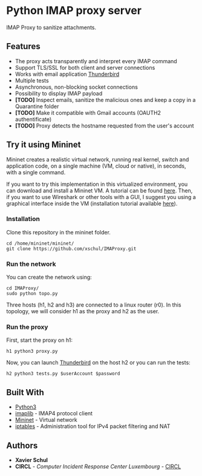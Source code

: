 # Python IMAP proxy server

IMAP Proxy to sanitize attachments.

## Features

* The proxy acts transparently and interpret every IMAP command
* Support TLS/SSL for both client and server connections
* Works with email application [Thunderbird](https://www.mozilla.org/en-US/thunderbird/)
* Multiple tests
* Asynchronous, non-blocking socket connections
* Possibility to display IMAP payload
* **[TODO]** Inspect emails, sanitize the malicious ones and keep a copy in a Quarantine folder
* **[TODO]** Make it compatible with Gmail accounts (OAUTH2 authentificate)
* **[TODO]** Proxy detects the hostname requested from the user's account

## Try it using Mininet

Mininet creates a realistic virtual network, running real kernel, switch and application code, on a single machine (VM, cloud or native), in seconds, with a single command.

If you want to try this implementation in this virtualized environment, you can download and install a Mininet VM. A tutorial can be found [here](http://mininet.org/download/#option-1-mininet-vm-installation-easy-recommended). Then, if you want to use Wireshark or other tools with a GUI, I suggest you using a graphical interface inside the VM (installation tutorial available [here](https://github.com/mininet/mininet/wiki/FAQ#vm-console-gui)).

### Installation

Clone this repository in the mininet folder.

```
cd /home/mininet/mininet/
git clone https://github.com/xschul/IMAProxy.git
```

### Run the network

You can create the network using:

```
cd IMAProxy/
sudo python topo.py
```

Three hosts (h1, h2 and h3) are connected to a linux router (r0). In this topology, we will consider h1 as the proxy and h2 as the user.

### Run the proxy

First, start the proxy on h1:

```
h1 python3 proxy.py
```

Now, you can launch [Thunderbird](https://www.mozilla.org/en-US/thunderbird/) on the host h2 or you can run the tests:

```
h2 python3 tests.py $userAccount $password
```

## Built With

* [Python3](https://www.python.org/download/releases/3.0/)
* [imaplib](https://docs.python.org/2/library/imaplib.html) - IMAP4 protocol client
* [Mininet](https://http://mininet.org/) - Virtual network
* [iptables](http://ipset.netfilter.org/iptables.man.html) - Administration tool for IPv4 packet filtering and NAT   

## Authors

* **Xavier Schul**
* **CIRCL** - *Computer Incident Response Center Luxembourg* - [CIRCL](https://www.circl.lu/)


